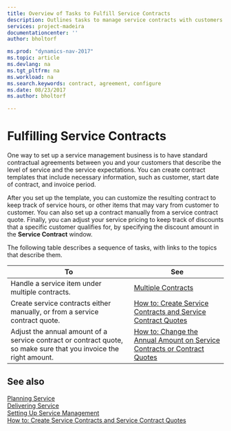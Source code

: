 ```yaml
---
title: Overview of Tasks to Fulfill Service Contracts 
description: Outlines tasks to manage service contracts with customers.
services: project-madeira
documentationcenter: ''
author: bholtorf

ms.prod: "dynamics-nav-2017"
ms.topic: article
ms.devlang: na
ms.tgt_pltfrm: na
ms.workload: na
ms.search.keywords: contract, agreement, configure
ms.date: 08/23/2017
ms.author: bholtorf

---
```

# Fulfilling Service Contracts 
One way to set up a service management business is to have standard contractual agreements between you and your customers that describe the level of service and the service expectations. You can create contract templates that include necessary information, such as customer, start date of contract, and invoice period.  
  
After you set up the template, you can customize the resulting contract to keep track of service hours, or other items that may vary from customer to customer. You can also set up a contract manually from a service contract quote. Finally, you can adjust your service pricing to keep track of discounts that a specific customer qualifies for, by specifying the discount amount in the **Service Contract** window.  

The following table describes a sequence of tasks, with links to the topics that describe them.   
  
|**To**|**See**|  
|------------|-------------|  
|Handle a service item under multiple contracts. | [Multiple Contracts](service-multiple-contracts.md)|  
|Create service contracts either manually, or from a service contract quote.| [How to: Create Service Contracts and Service Contract Quotes](service-how-to-create-service-contracts-and-service-contract-quotes.md)|
|Adjust the annual amount of a service contract or contract quote, so make sure that you invoice the right amount.|[How to: Change the Annual Amount on Service Contracts or Contract Quotes](service-how-to-change-the-annual-amount-on-service-contracts-or-contract-quotes.md)|

## See also
[Planning Service](service-plan-service.md)  
[Delivering Service](service-deliver-service.md)  
[Setting Up Service Management](service-setup-service.md)  
[How to: Create Service Contracts and Service Contract Quotes](service-how-to-create-service-contracts-and-service-contract-quotes.md)  
